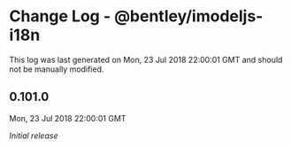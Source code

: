 # Change Log - @bentley/imodeljs-i18n

This log was last generated on Mon, 23 Jul 2018 22:00:01 GMT and should not be manually modified.

## 0.101.0
Mon, 23 Jul 2018 22:00:01 GMT

*Initial release*

